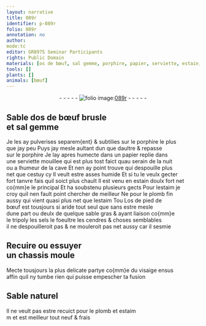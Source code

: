 ```yaml
---
layout: narrative
title: 089r
identifier: p-089r
folio: 089r
annotation: no
author:
mode:tc
editor: GR8975 Seminar Participants
rights: Public Domain
materials: [os de bœuf, sal gemme, porphire, papier, serviette, estain, estaim, plomb, os de pied de bœuf, tripoly, sels, foeultre, cendres]
tools: []
plants: []
animals: [bœuf]
---
```


<div class="folio" align="center">- - - - - <a href="http://gallica.bnf.fr/ark:/12148/btv1b10500001g/f183.image" target="_blank"><img src="https://cu-mkp.github.io/2017-workshop-edition/assets/photo-icon.png" alt="folio image: " style="display:inline-block; margin-bottom:-3px;"/>089r</a> - - - - - </div>  
  

## Sable d<span class="m">os de <span class="al">bœuf</span></span> brusle<br/> et <span class="m">sal gemme</span>

 
Je les ay pulverises separem{ent} & subtilies sur le <span class="m">porphire</span> le plus<br/> que jay peu Puys jay mesle aultant dun que daultre & repasse<br/> sur le <span class="m">porphire</span> Je lay apres humecte dans un <span class="m">papier</span> replie dans<br/> une <span class="m">serviette</span> mouillee qui est plus tost faict quau <span class="env">serain de la nuit</span><br/> ou a l<span class="env">humeur de la cave</span> Et nen ay point trouve qui despouille plus<br/> net que cestuy cy Il veult estre asses humide Et si tu le veulx gecter<br/> fort tanvre fais quil soict plus chault Il est venu en <span class="m">estain</span> doulx fort net<br/> co{mm}e le principal Et ha soubstenu plusieurs gects Pour l<span class="m">estaim</span> je<br/> croy quil nen fault point chercher de meilleur Ne pour le <span class="m">plomb</span> fin<br/> aussy qui vient quasi plus net que l<span class="m">estaim</span> Tou L<span class="m">os de pied de<br/> <span class="al">bœuf</span></span> est tousjours si aride tout seul que sans estre mesle<br/> dune part ou deulx de quelque sable gras & ayant liaison co{mm}e<br/> le <span class="m">tripoly</span> les <span class="m">sels</span> le <span class="m">foeultre</span> les <span class="m">cendres</span> & choses semblables<br/> il ne despouilleroit pas & ne mouleroit pas net aussy car il sesmie
 
 
  

## Recuire ou essuyer<br/> un chassis moule

 
Mecte tousjours la plus delicate partye co{mm}e du visaige ensus<br/> affin quil ny tumbe rien qui puisse empescher ta fusion
 
 
  

## Sable naturel

 
Il ne veult pas estre recuict pour le <span class="m">plomb</span> et <span class="m">estaim</span><br/> m et est meilleur tout neuf & frais
 

